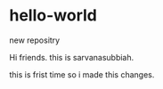 # hello-world
new repositry


Hi friends.
this is sarvanasubbiah.


this is frist time so i made this changes.
